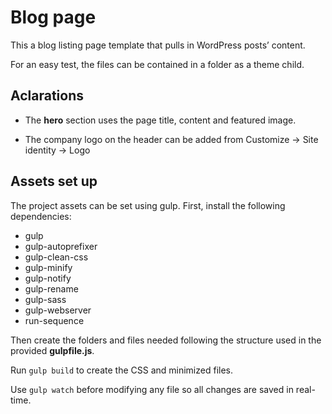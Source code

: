 # Blog page

This a blog listing page template that pulls in WordPress posts’ content.

For an easy test, the files can be contained in a folder as a theme child.

## Aclarations

* The **hero** section uses the page title, content and featured image.

* The company logo on the header can be added from Customize -> Site identity -> Logo

## Assets set up
The project assets can be set using gulp. First, install the following dependencies:
* gulp
* gulp-autoprefixer
* gulp-clean-css
* gulp-minify
* gulp-notify
* gulp-rename
* gulp-sass
* gulp-webserver
* run-sequence

Then create the folders and files needed following the structure used in the provided **gulpfile.js**.

Run `gulp build` to create the CSS and minimized files.

Use `gulp watch` before modifying any file so all changes are saved in real-time.